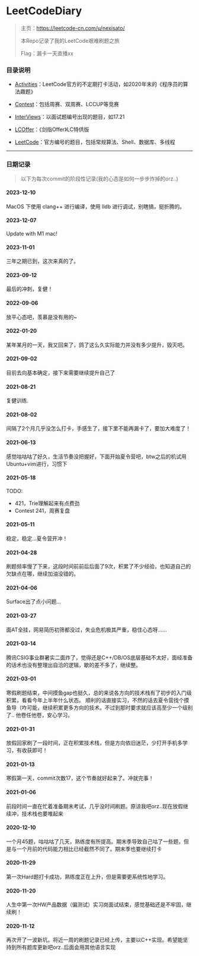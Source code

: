 # LeetCodeDiary
> 主页：https://leetcode-cn.com/u/nexisato/
>
> 本Repo记录了我的LeetCode艰难刷题之旅
>
> Flag：漏卡一天直播xx

### 目录说明

- [Activities](https://github.com/Nexisato/LeetCodeDiary/tree/master/Activities)：LeetCode官方的不定期打卡活动，如2020年末的《程序员的算法趣题》
- [Contest](https://github.com/Nexisato/LeetCodeDiary/tree/master/Contest)：包括周赛、双周赛、LCCUP等竞赛
- [InterViews](https://github.com/Nexisato/LeetCodeDiary/tree/master/InterViews)：以面试题编号出现的题目，如17.21
- [LCOffer](https://github.com/Nexisato/LeetCodeDiary/tree/master/LCOffer)：《剑指Offer》LC特供版

- [LeetCode](https://github.com/Nexisato/LeetCodeDiary/tree/master/LeetCode)：官方编号的题目，包括常规算法、Shell、数据库、多线程

---

### 日期记录

> 以下为每次commit的阶段性记录(我的心态是如何一步步炸掉的orz..)

#### 2023-12-10

MacOS 下使用 clang++ 进行编译，使用 lldb 进行调试，别瞎搞，挺折腾的。

#### 2023-12-07

Update with M1 mac!

#### 2023-11-01

三年之期已到，这次来真的了。

#### 2023-09-12

最后的冲刺，复健！


#### 2022-09-06

放平心态吧，羡慕是没有用的~

#### 2022-01-20

某年某月的一天，我又回来了，鸽了这么久实际能力并没有多少提升，毁灭吧。

#### 2021-09-02

目前去向基本确定，接下来需要继续提升自己了

#### 2021-08-21

复健训练.

#### 2021-08-02

间隔了2个月几乎没怎么打卡，手感生了，接下里不能再漏卡了，要加大难度了！

#### 2021-06-13

感觉咕咕咕了好久，生活节奏没把握好，下面开始夏令营吧，btw之后的机试用Ubuntu+vim进行，习惯下

#### 2021-05-18

TODO: 
- 421，Trie理解起来有点费劲
- Contest 241，周赛复盘


#### 2021-05-11

稳定，稳定...夏令营开冲！

#### 2021-04-28

刷题频率慢了下来，这段时间前前后后面了9次，积累了不少经验，也知道自己的欠缺点在哪，继续加油没错的。


#### 2021-04-06

Surface出了点小问题...

#### 2021-03-27

面AT全挂，网易简历初筛都没过，失业危机极其严重，稳住心态呀……

#### 2021-03-14

腾讯CSIG事业群暑实二面炸了，觉得还是C++/DB/OS底层基础不太好，面经准备的话术也没有整理出自洽的逻辑，歇的差不多了，继续整。

#### 2021-03-01

寒假刷题结束，中间摸鱼gap也挺久，总的来说各方向的技术栈有了初步的入门级积累，看看今年上半年什么状态。
顺利的话直接实习，不然的话去夏令营找个摸鱼导（咋可能，继续积累更多方向的技术。不过到那时要求就应该高至少一个级别了..
他卷任他卷，安心学习。

#### 2021-01-31

放假回家刷了一段时间，正在积累技术栈，但是方向依旧迷茫，少打开手机多学习，有收获即可！

#### 2021-01-13

寒假第一天，commit次数17，这个节奏就好起来了。冲就完事！

#### 2021-01-06

前段时间一直在忙着准备期末考试，几乎没时间刷题。原谅我吧orz..现在放假继续冲，技术栈也要堆起来

#### 2020-12-10

一个月45题，咕咕咕了几天，熟练度有所提高。期末季导致自己咕了一些题，但是与一个月前的代码能力相比已经截然不同了。期末季也要继续打卡

#### 2020-11-29

第一次Hard题打卡成功，熟练度正在上升，但是需要更系统性地学习。

#### 2020-11-20

人生中第一次HW产品数据（偏测试）实习岗面试结束，感觉基础还是不牢固，继续刷！

#### 2020-11-12

再次开了一波新坑。将近一周的刷题记录已经上传，主要以C++实现。希望能坚持到所有题库更新吧orz..后面会用其他语言实现